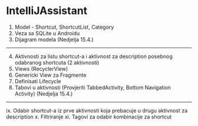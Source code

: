 # IntelliJAssistant

1. Model - Shortcut, ShortcutList, Category
2. Veza sa SQLite u Androidu
3. Dijagram modela (Nedjelja 15.4.)
---------------------------------------------------------------------------------------------------------
4. Aktivnosti za listu shortcut-a i aktivnost za description posebnog odabranog shortcuta (2 aktivnosti)
5. Views (RecyclerView)
6. Genericki View za Fragmente
7. Definisati Lifecycle
8. Tabovi u aktivnosti (Provjeriti TabbedActivity, Bottom Navigation Activity) (Nedjelja 15.4.)
---------------------------------------------------------------------------------------------------------
ix. Odabir shortcut-a iz prve aktivnosti koja prebacuje u drugu aktivnost za description
x. Filtriranje
xi. Tagovi za odabir kombinacije za shortcut
